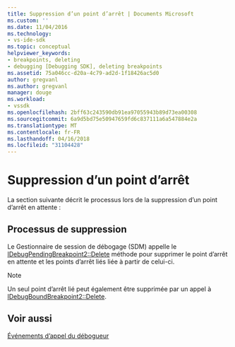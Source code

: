 ```yaml
---
title: Suppression d’un point d’arrêt | Documents Microsoft
ms.custom: ''
ms.date: 11/04/2016
ms.technology:
- vs-ide-sdk
ms.topic: conceptual
helpviewer_keywords:
- breakpoints, deleting
- debugging [Debugging SDK], deleting breakpoints
ms.assetid: 75a046cc-d20a-4c79-ad2d-1f18426ac5d0
author: gregvanl
ms.author: gregvanl
manager: douge
ms.workload:
- vssdk
ms.openlocfilehash: 2bff63c243590db91ea97055943b89d73ea00308
ms.sourcegitcommit: 6a9d5bd75e50947659fd6c837111a6a547884e2a
ms.translationtype: MT
ms.contentlocale: fr-FR
ms.lasthandoff: 04/16/2018
ms.locfileid: "31104428"
---
```

# <a name="deleting-a-breakpoint"></a>Suppression d’un point d’arrêt
La section suivante décrit le processus lors de la suppression d’un point d’arrêt en attente :  
  
## <a name="deletion-process"></a>Processus de suppression  
 Le Gestionnaire de session de débogage (SDM) appelle le [IDebugPendingBreakpoint2::Delete](../../extensibility/debugger/reference/idebugpendingbreakpoint2-delete.md) méthode pour supprimer le point d’arrêt en attente et les points d’arrêt liés liée à partir de celui-ci.  
  
> [!NOTE]
>  Un seul point d’arrêt lié peut également être supprimée par un appel à [IDebugBoundBreakpoint2::Delete](../../extensibility/debugger/reference/idebugboundbreakpoint2-delete.md).  
  
## <a name="see-also"></a>Voir aussi  
 [Événements d’appel du débogueur](../../extensibility/debugger/calling-debugger-events.md)